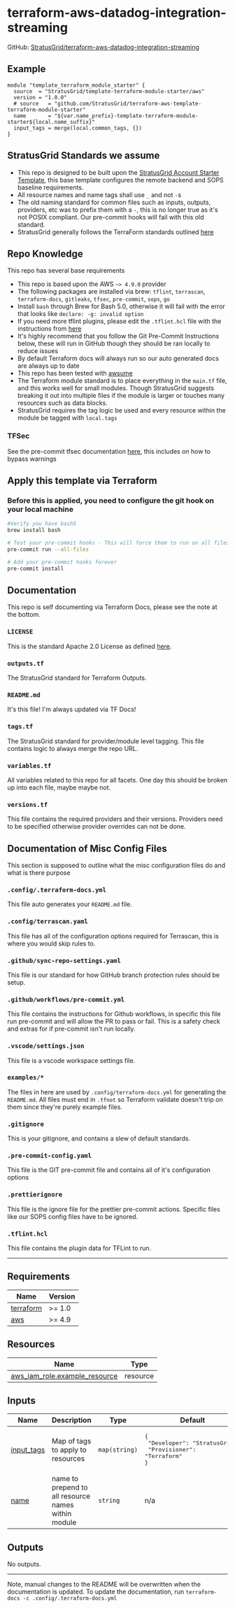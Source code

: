 <!-- BEGIN_TF_DOCS -->
# terraform-aws-datadog-integration-streaming

GitHub: [StratusGrid/terraform-aws-datadog-integration-streaming](https://github.com/StratusGrid/terraform-aws-datadog-integration-streaming)

## Example

```hcl
module "template_terraform_module_starter" {
  source  = "StratusGrid/template-terraform-module-starter/aws"
  version = "1.0.0"
  # source   = "github.com/StratusGrid/terraform-aws-template-terraform-module-starter"
  name       = "${var.name_prefix}-template-terraform-module-starter${local.name_suffix}"
  input_tags = merge(local.common_tags, {})
}
```

## StratusGrid Standards we assume

- This repo is designed to be built upon the [StratusGrid Account Starter Template](https://github.com/StratusGrid/terraform-account-starter), this base template configures the remote backend and SOPS baseline requirements.
- All resource names and name tags shall use `_` and not `-`s
- The old naming standard for common files such as inputs, outputs, providers, etc was to prefix them with a `-`, this is no longer true as it's not POSIX compliant. Our pre-commit hooks will fail with this old standard.
- StratusGrid generally follows the TerraForm standards outlined [here](https://www.terraform-best-practices.com/naming)

## Repo Knowledge

This repo has several base requirements

- This repo is based upon the AWS `~> 4.9.0` provider
- The following packages are installed via brew: `tflint`, `terrascan`, `terraform-docs`, `gitleaks`, `tfsec`, `pre-commit`, `sops`, `go`
- Install `bash` through Brew for Bash 5.0, otherwise it will fail with the error that looks like `declare: -g: invalid option`
- If you need more tflint plugins, please edit the `.tflint.hcl` file with the instructions from [here](https://github.com/terraform-linters/tflint)
- It's highly recommend that you follow the Git Pre-Commit Instructions below, these will run in GitHub though they should be ran locally to reduce issues
- By default Terraform docs will always run so our auto generated docs are always up to date
- This repo has been tested with [awsume](https://stratusgrid.atlassian.net/wiki/spaces/TK/pages/1564966913/Awsume)
- The Terraform module standard is to place everything in the `main.tf` file, and this works well for small modules. Though StratusGrid suggests breaking it out into multiple files if the module is larger or touches many resources such as data blocks.
- StratusGrid requires the tag logic be used and every resource within the module be tagged with `local.tags`

### TFSec

See the pre-commit tfsec documentation [here](https://github.com/antonbabenko/pre-commit-terraform#terraform_tfsec), this includes on how to bypass warnings

## Apply this template via Terraform

### Before this is applied, you need to configure the git hook on your local machine

```bash
#Verify you have bash5
brew install bash

# Test your pre-commit hooks - This will force them to run on all files
pre-commit run --all-files

# Add your pre-commit hooks forever
pre-commit install
```

## Documentation

This repo is self documenting via Terraform Docs, please see the note at the bottom.

### `LICENSE`

This is the standard Apache 2.0 License as defined [here](https://stratusgrid.atlassian.net/wiki/spaces/TK/pages/2121728017/StratusGrid+Terraform+Module+Requirements).

### `outputs.tf`

The StratusGrid standard for Terraform Outputs.

### `README.md`

It's this file! I'm always updated via TF Docs!

### `tags.tf`

The StratusGrid standard for provider/module level tagging. This file contains logic to always merge the repo URL.

### `variables.tf`

All variables related to this repo for all facets.
One day this should be broken up into each file, maybe maybe not.

### `versions.tf`

This file contains the required providers and their versions. Providers need to be specified otherwise provider overrides can not be done.

## Documentation of Misc Config Files

This section is supposed to outline what the misc configuration files do and what is there purpose

### `.config/.terraform-docs.yml`

This file auto generates your `README.md` file.

### `.config/terrascan.yaml`

This file has all of the configuration options required for Terrascan, this is where you would skip rules to.

### `.github/sync-repo-settings.yaml`

This file is our standard for how GitHub branch protection rules should be setup.

### `.github/workflows/pre-commit.yml`

This file contains the instructions for Github workflows, in specific this file run pre-commit and will allow the PR to pass or fail. This is a safety check and extras for if pre-commit isn't run locally.

### `.vscode/settings.json`

This file is a vscode workspace settings file.

### `examples/*`

The files in here are used by `.config/terraform-docs.yml` for generating the `README.md`. All files must end in `.tfnot` so Terraform validate doesn't trip on them since they're purely example files.

### `.gitignore`

This is your gitignore, and contains a slew of default standards.

### `.pre-commit-config.yaml`

This file is the GIT pre-commit file and contains all of it's configuration options

### `.prettierignore`

This file is the ignore file for the prettier pre-commit actions. Specific files like our SOPS config files have to be ignored.

### `.tflint.hcl`

This file contains the plugin data for TFLint to run.

---

## Requirements

| Name | Version |
|------|---------|
| <a name="requirement_terraform"></a> [terraform](#requirement\_terraform) | >= 1.0 |
| <a name="requirement_aws"></a> [aws](#requirement\_aws) | >= 4.9 |

## Resources

| Name | Type |
|------|------|
| [aws_iam_role.example_resource](https://registry.terraform.io/providers/hashicorp/aws/latest/docs/resources/iam_role) | resource |

## Inputs

| Name | Description | Type | Default | Required |
|------|-------------|------|---------|:--------:|
| <a name="input_input_tags"></a> [input\_tags](#input\_input\_tags) | Map of tags to apply to resources | `map(string)` | <pre>{<br>  "Developer": "StratusGrid",<br>  "Provisioner": "Terraform"<br>}</pre> | no |
| <a name="input_name"></a> [name](#input\_name) | name to prepend to all resource names within module | `string` | n/a | yes |

## Outputs

No outputs.

---

Note, manual changes to the README will be overwritten when the documentation is updated. To update the documentation, run `terraform-docs -c .config/.terraform-docs.yml`
<!-- END_TF_DOCS -->